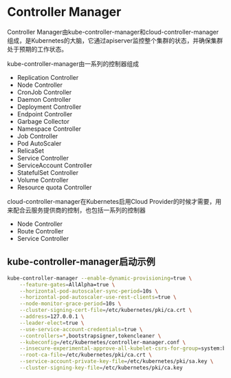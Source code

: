 # Controller Manager

Controller Manager由kube-controller-manager和cloud-controller-manager组成，是Kubernetes的大脑，它通过apiserver监控整个集群的状态，并确保集群处于预期的工作状态。

kube-controller-manager由一系列的控制器组成

- Replication Controller
- Node Controller
- CronJob Controller
- Daemon Controller
- Deployment Controller
- Endpoint Controller
- Garbage Collector
- Namespace Controller
- Job Controller
- Pod AutoScaler
- RelicaSet
- Service Controller
- ServiceAccount Controller
- StatefulSet Controller
- Volume Controller
- Resource quota Controller

cloud-controller-manager在Kubernetes启用Cloud Provider的时候才需要，用来配合云服务提供商的控制，也包括一系列的控制器

- Node Controller
- Route Controller
- Service Controller


## kube-controller-manager启动示例

```sh
kube-controller-manager --enable-dynamic-provisioning=true \
    --feature-gates=AllAlpha=true \
    --horizontal-pod-autoscaler-sync-period=10s \
    --horizontal-pod-autoscaler-use-rest-clients=true \
    --node-monitor-grace-period=10s \
    --cluster-signing-cert-file=/etc/kubernetes/pki/ca.crt \
    --address=127.0.0.1 \
    --leader-elect=true \
    --use-service-account-credentials=true \
    --controllers=*,bootstrapsigner,tokencleaner \
    --kubeconfig=/etc/kubernetes/controller-manager.conf \
    --insecure-experimental-approve-all-kubelet-csrs-for-group=system:bootstrappers \
    --root-ca-file=/etc/kubernetes/pki/ca.crt \
    --service-account-private-key-file=/etc/kubernetes/pki/sa.key \
    --cluster-signing-key-file=/etc/kubernetes/pki/ca.key
```
